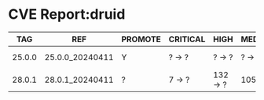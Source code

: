 # CVE Report:druid
|  TAG   |       REF       | PROMOTE | CRITICAL |   HIGH   |  MEDIUM  |   LOW   | UNKNOWN |
|--------|-----------------|---------|----------|----------|----------|---------|---------|
| 25.0.0 | 25.0.0_20240411 | Y       | ? -> ?   | ? -> ?   | ? -> ?   | ? -> ?  | ? -> ?  |
| 28.0.1 | 28.0.1_20240411 | ?       | 7 -> ?   | 132 -> ? | 105 -> ? | 30 -> ? | 0 -> ?  |

